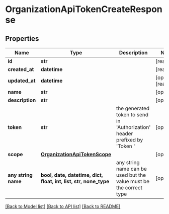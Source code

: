 # OrganizationApiTokenCreateResponse


## Properties
Name | Type | Description | Notes
------------ | ------------- | ------------- | -------------
**id** | **str** |  | [readonly] 
**created_at** | **datetime** |  | [readonly] 
**updated_at** | **datetime** |  | [optional] [readonly] 
**name** | **str** |  | [optional] 
**description** | **str** |  | [optional] 
**token** | **str** | the generated token to send in &#39;Authorization&#39; header prefixed by &#39;Token &#39; | [optional] 
**scope** | [**OrganizationApiTokenScope**](OrganizationApiTokenScope.md) |  | [optional] 
**any string name** | **bool, date, datetime, dict, float, int, list, str, none_type** | any string name can be used but the value must be the correct type | [optional]

[[Back to Model list]](../README.md#documentation-for-models) [[Back to API list]](../README.md#documentation-for-api-endpoints) [[Back to README]](../README.md)


